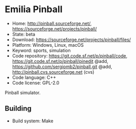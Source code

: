 # Emilia Pinball

- Home: http://pinball.sourceforge.net/, https://sourceforge.net/projects/pinball/
- State: beta
- Download: https://sourceforge.net/projects/pinball/files/
- Platform: Windows, Linux, macOS
- Keyword: sports, simulation
- Code repository: https://git.code.sf.net/p/pinball/code, https://git.code.sf.net/p/pinball/pinedit @add, https://github.com/sergiomb2/pinball.git @add, http://pinball.cvs.sourceforge.net (cvs)
- Code language: C++
- Code license: GPL-2.0

Pinball simulator.

## Building

- Build system: Make
